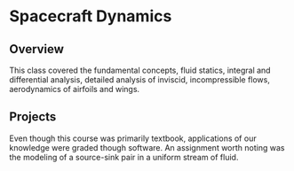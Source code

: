 # Spacecraft Dynamics

## Overview
This class covered the fundamental concepts, fluid statics, integral and differential analysis, detailed analysis of inviscid, incompressible flows, aerodynamics of airfoils and wings.

## Projects
Even though this course was primarily textbook, applications of our knowledge were graded though software. An assignment worth noting was the modeling of a source-sink pair in a uniform stream of fluid. 
